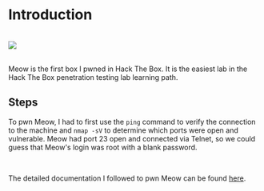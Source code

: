 # Introduction
<br>
<img src="https://i.imgur.com/Z2OyMPq.png">
<br><br>

Meow is the first box I pwned in Hack The Box. It is the easiest lab in the Hack The Box penetration testing lab learning path. 
## Steps
To pwn Meow, I had to first use the `ping` command to verify the connection to the machine and `nmap -sV` to determine which ports were open and vulnerable.
Meow had port 23 open and connected via Telnet, so we could guess that Meow's login was root with a blank password.

<br>


The detailed documentation I followed to pwn Meow can be found [here](https://app.hackthebox.com/starting-point).
